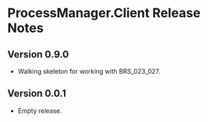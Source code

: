 # ProcessManager.Client Release Notes

## Version 0.9.0

- Walking skeleton for working with BRS_023_027.

## Version 0.0.1

- Empty release.

